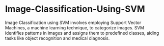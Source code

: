 # Image-Classification-Using-SVM
Image Classification using SVM involves employing Support Vector Machines, a machine learning technique, to categorize images. SVM identifies patterns in images and assigns them to predefined classes, aiding tasks like object recognition and medical diagnosis.
